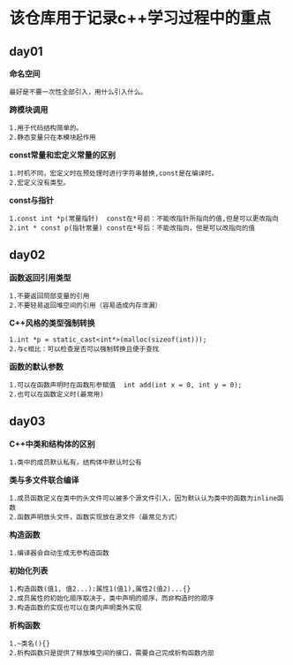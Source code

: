 # 该仓库用于记录c++学习过程中的重点
## day01

**命名空间**
   
    最好是不要一次性全部引入，用什么引入什么。

**跨模块调用**
   
    1.用于代码结构简单的。
    2.静态变量只在本模块起作用

**const常量和宏定义常量的区别**
   
    1.时机不同，宏定义时在预处理时进行字符串替换,const是在编译时。
    2.宏定义没有类型。

**const与指针**
   
    1.const int *p(常量指针)  const在*号前：不能改指针所指向的值,但是可以更改指向
    2.int * const p(指针常量) const在*号后：不能改指向，但是可以改指向的值
    
## day02
**函数返回引用类型**
   
    1.不要返回局部变量的引用
    2.不要轻易返回堆空间的引用（容易造成内存泄漏）

**C++风格的类型强制转换**
   
    1.int *p = static_cast<int*>(malloc(sizeof(int)));
    2.与c相比：可以检查是否可以强制转换且便于查找

**函数的默认参数**
   
    1.可以在函数声明时在函数形参赋值  int add(int x = 0, int y = 0);
    2.也可以在函数定义时(最常用)

## day03
**C++中类和结构体的区别**

    1.类中的成员默认私有，结构体中默认时公有

**类与多文件联合编译**

    1.成员函数定义在类中的头文件可以被多个源文件引入，因为默认认为类中的函数为inline函数
    2.函数声明放头文件，函数实现放在源文件（最常见方式）

**构造函数**

    1.编译器会自动生成无参构造函数

**初始化列表**
    
    1.构造函数(值1, 值2...):属性1(值1),属性2(值2)...{}
    2.成员属性的初始化顺序取决于，类中声明的顺序，而非构造时的顺序
    3.构造函数的实现也可以在类内声明类外实现

**析构函数**

    1.~类名(){}
    2.析构函数只是提供了释放堆空间的接口，需要自己完成析构函数内部





















